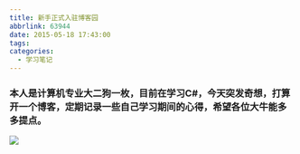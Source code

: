 ```yaml
---
title: 新手正式入驻博客园
abbrlink: 63944
date: 2015-05-18 17:43:00
tags:
categories:
  - 学习笔记
---
```

### 本人是计算机专业大二狗一枚，目前在学习C#，今天突发奇想，打算开一个博客，定期记录一些自己学习期间的心得，希望各位大牛能多多提点。
![](http://qiniucdn.wayneshao.com/20180218125523/20180218125653974.png)